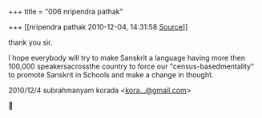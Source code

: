 +++
title = "006 nripendra pathak"

+++
[[nripendra pathak	2010-12-04, 14:31:58 [Source](https://groups.google.com/g/bvparishat/c/BWQLBH68Y7E)]]



thank you sir.

I hope everybody will try to make Sanskrit a language having more then 100,000 speakersacrossthe country to force our "census-basedmentality" to promote Sanskrit in Schools and make a change in thought.   
  

2010/12/4 subrahmanyam korada \<[kora...@gmail.com]()\>



